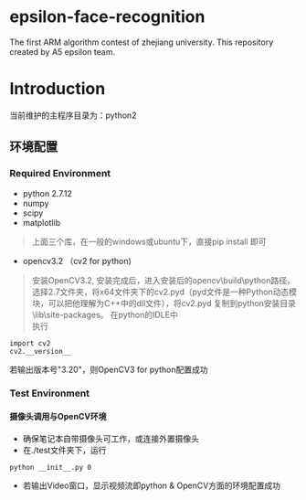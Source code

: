 # epsilon-face-recognition
The first ARM algorithm contest of zhejiang university. This repository created by A5 epsilon team.

# Introduction
当前维护的主程序目录为：python2 

## 环境配置
### Required Environment
- python 2.7.12
- numpy
- scipy
- matplotlib   
> 上面三个库，在一般的windows或ubuntu下，直接pip install 即可   
- opencv3.2 （cv2 for python)
> 安装OpenCV3.2, 安装完成后，进入安装后的opencv\build\python路径，选择2.7文件夹，将x64文件夹下的cv2.pyd（pyd文件是一种Python动态模块，可以把他理解为C++中的dll文件），将cv2.pyd 复制到python安装目录\lib\site-packages。
在python的IDLE中   
执行   
```
import cv2
cv2.__version__
```
若输出版本号"3.20"，则OpenCV3 for python配置成功

### Test Environment
#### 摄像头调用与OpenCV环境  
- 确保笔记本自带摄像头可工作，或连接外置摄像头    
- 在./test文件夹下，运行   
```
python __init__.py 0
```
- 若输出Video窗口，显示视频流即python & OpenCV方面的环境配置成功
